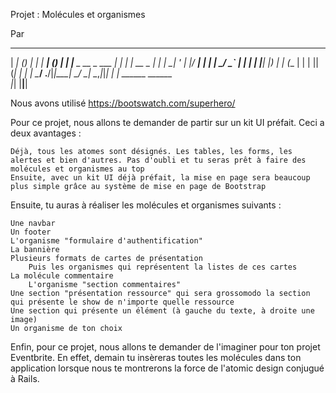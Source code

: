 Projet : Molécules et organismes 

Par



_____      _      _____   ______    _ _ 
|  ___|    (_)    |_   _|  |  ___|  (_) |
| |__ _ __  _  ___  | |    | |_ __ _ _| |
|  __| '_ \| |/ __| | |    |  _/ _` | | |
| |__| |_) | | (__  | |    | || (_| | | |
\____/ .__/|_|\___| \_/    \_| \__,_|_|_|
     | |        ______ ______            
     |_|       |______|______|           
     
     
Nous avons utilisé https://bootswatch.com/superhero/

Pour ce projet, nous allons te demander de partir sur un kit UI préfait. Ceci a deux avantages :

    Déjà, tous les atomes sont désignés. Les tables, les forms, les alertes et bien d'autres. Pas d'oubli et tu seras prêt à faire des molécules et organismes au top
    Ensuite, avec un kit UI déjà préfait, la mise en page sera beaucoup plus simple grâce au système de mise en page de Bootstrap

Ensuite, tu auras à réaliser les molécules et organismes suivants :

    Une navbar
    Un footer
    L'organisme "formulaire d'authentification"
    La bannière
    Plusieurs formats de cartes de présentation
        Puis les organismes qui représentent la listes de ces cartes
    La molécule commentaire
        L'organisme "section commentaires"
    Une section "présentation ressource" qui sera grossomodo la section qui présente le show de n'importe quelle ressource
    Une section qui présente un élément (à gauche du texte, à droite une image)
    Un organisme de ton choix

Enfin, pour ce projet, nous allons te demander de l'imaginer pour ton projet Eventbrite. En effet, demain tu insèreras toutes les molécules dans ton application lorsque nous te montrerons la force de l'atomic design conjugué à Rails.
